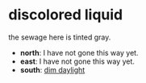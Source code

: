 # discolored liquid

the sewage here is tinted gray.

- **north**: I have not gone this way yet.
- **east**: I have not gone this way yet.
- **south**: [dim daylight](dim-daylight-gtiyc9.md)
